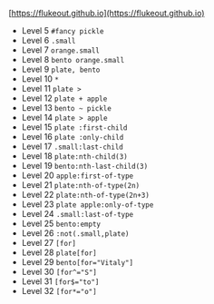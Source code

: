 [https://flukeout.github.io](https://flukeout.github.io)

- Level 5 `#fancy pickle`
- Level 6 `.small`
- Level 7 `orange.small`
- Level 8 `bento orange.small`
- Level 9 `plate, bento`
- Level 10 `*`
- Level 11 `plate >`
- Level 12 `plate + apple`
- Level 13 `bento ~ pickle`
- Level 14 `plate > apple`
- Level 15 `plate :first-child`
- Level 16 `plate :only-child`
- Level 17 `.small:last-child`
- Level 18 `plate:nth-child(3)`
- Level 19 `bento:nth-last-child(3)`
- Level 20 `apple:first-of-type`
- Level 21 `plate:nth-of-type(2n)`
- Level 22 `plate:nth-of-type(2n+3)`
- Level 23 `plate apple:only-of-type`
- Level 24 `.small:last-of-type`
- Level 25 `bento:empty`
- Level 26 `:not(.small,plate)`
- Level 27 `[for]`
- Level 28 `plate[for]`
- Level 29 `bento[for="Vitaly"]`
- Level 30 `[for^="S"]`
- Level 31 `[for$="to"]`
- Level 32 `[for*="o"]`

